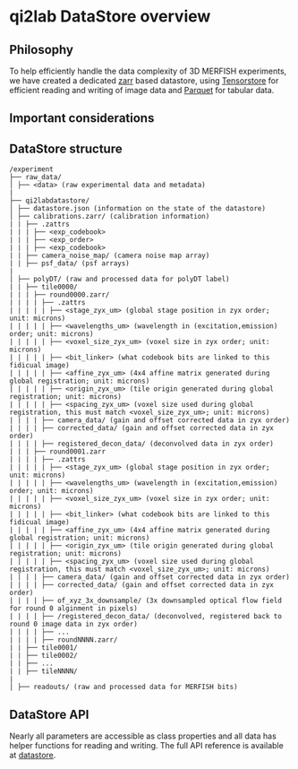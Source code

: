 # qi2lab DataStore overview

## Philosophy

To help efficiently handle the data complexity of 3D MERFISH experiments, we have created a dedicated [zarr]() based datastore, using [Tensorstore]() for efficient reading and writing of image data and [Parquet]() for tabular data. 

## Important considerations



## DataStore structure

```plaintext
/experiment 
├── raw_data/ 
│ ├── <data> (raw experimental data and metadata)
|
├── qi2labdatastore/ 
│ ├── datastore.json (information on the state of the datastore)
│ ├── calibrations.zarr/ (calibration information)
| | ├── .zattrs
| | | ├── <exp_codebook>
| | | ├── <exp_order>
| | | ├── <exp_codebook>
| | ├── camera_noise_map/ (camera noise map array)
| | ├── psf_data/ (psf arrays)
|
│ ├── polyDT/ (raw and processed data for polyDT label)
| | ├── tile0000/
| | | ├── round0000.zarr/
| | | | ├── .zattrs
| | | | | ├── <stage_zyx_um> (global stage position in zyx order; unit: microns)
| | | | | ├── <wavelengths_um> (wavelength in (excitation,emission) order; unit: microns)
| | | | | ├── <voxel_size_zyx_um> (voxel size in zyx order; unit: microns)
| | | | | ├── <bit_linker> (what codebook bits are linked to this fidicual image)
| | | | | ├── <affine_zyx_um> (4x4 affine matrix generated during global registration; unit: microns)
| | | | | ├── <origin_zyx_um> (tile origin generated during global registration; unit: microns)
| | | | | ├── <spacing_zyx_um> (voxel size used during global registration, this must match <voxel_size_zyx_um>; unit: microns)
| | | | ├── camera_data/ (gain and offset corrected data in zyx order)
| | | | ├── corrected_data/ (gain and offset corrected data in zyx order)
| | | | ├── registered_decon_data/ (deconvolved data in zyx order)
| | | ├── round0001.zarr
| | | | ├── .zattrs
| | | | | ├── <stage_zyx_um> (global stage position in zyx order; unit: microns)
| | | | | ├── <wavelengths_um> (wavelength in (excitation,emission) order; unit: microns)
| | | | | ├── <voxel_size_zyx_um> (voxel size in zyx order; unit: microns)
| | | | | ├── <bit_linker> (what codebook bits are linked to this fidicual image)
| | | | | ├── <affine_zyx_um> (4x4 affine matrix generated during global registration; unit: microns)
| | | | | ├── <origin_zyx_um> (tile origin generated during global registration; unit: microns)
| | | | | ├── <spacing_zyx_um> (voxel size used during global registration, this must match <voxel_size_zyx_um>; unit: microns)
| | | | ├── camera_data/ (gain and offset corrected data in zyx order)
| | | | ├── corrected_data/ (gain and offset corrected data in zyx order)
| | | | ├── of_xyz_3x_downsample/ (3x downsampled optical flow field for round 0 alginment in pixels)
| | | | ├── /registered_decon_data/ (deconvolved, registered back to round 0 image data in zyx order)
| | | | ├── ... 
| | | | ├── roundNNNN.zarr/
| | ├── tile0001/
| | ├── tile0002/
| | ├── ...
| | ├── tileNNNN/
|
│ ├── readouts/ (raw and processed data for MERFISH bits)
```





## DataStore API

Nearly all parameters are accessible as class properties and all data has helper functions for reading and writing. The full API reference is available at [datastore](reference/classes/qi2labDataStore.md).